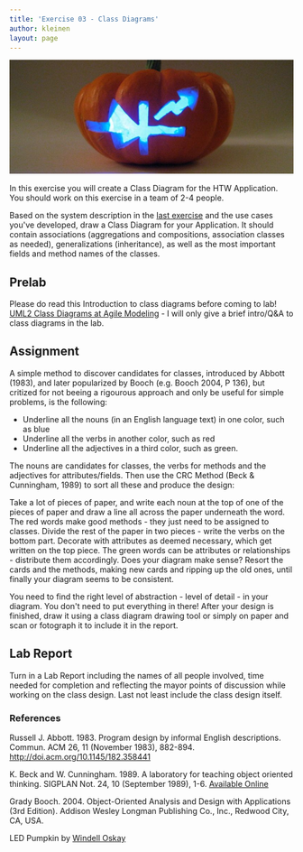 ```yaml
---
title: 'Exercise 03 - Class Diagrams'
author: kleinen
layout: page
---
```


 ![LED Pumpkin](../images/led-pumpkin.jpg "pumpkins")

In this exercise you will create a Class Diagram for the HTW Application.
You should work on this exercise in a team of 2-4 people.

Based on the system description in the [last exercise](lab-02.html) and the use
cases you've developed,
draw a Class Diagram for your Application. It should contain associations (aggregations and compositions, association classes as needed), generalizations (inheritance), as well as the most important fields and method names of the classes.
## Prelab
Please do read this Introduction to class diagrams before coming to lab!
[UML2 Class Diagrams at Agile Modeling](http://www.agilemodeling.com/artifacts/classDiagram.htm) - I will only give a brief intro/Q&A to class diagrams in the lab.

## Assignment

A simple method to discover candidates for classes, introduced by Abbott (1983),
and later popularized by Booch (e.g. Booch 2004, P 136), but critized for not beeing a rigourous approach and only be useful for simple problems, is the following:

  * Underline all the nouns (in an English language text) in one color, such as blue
  * Underline all the verbs in another color, such as red
  * Underline all the adjectives in a third color, such as green.

The nouns are candidates for classes, the verbs for methods and the adjectives
for attributes/fields. Then use the CRC Method (Beck & Cunningham, 1989) to sort
all these and produce the design:

Take a lot of pieces of paper, and write each noun at the top of one of the pieces of paper and draw a line all across the paper underneath the word. The red words make good methods - they just need to be assigned to classes. Divide the rest of the paper in two pieces - write the verbs on the bottom part. Decorate with attributes as deemed necessary, which get written on the top piece. The green words can be attributes or relationships - distribute them accordingly. Does your diagram make sense? Resort the cards and the methods, making new cards and ripping up the old ones, until finally your diagram seems to be consistent.

You need to find the right level of abstraction - level of detail - in your diagram. You don't need to put everything in there!
After your design is finished, draw it using a class diagram drawing tool or simply on paper and scan or fotograph it to include it in the report.

## Lab Report

Turn in a Lab Report including the names of all people involved, time needed for completion and reflecting the mayor points of discussion while working on the class design. Last not least include the class design itself.

### References

Russell J. Abbott. 1983. Program design by informal English descriptions. Commun. ACM 26, 11 (November 1983), 882-894. http://doi.acm.org/10.1145/182.358441

K. Beck and W. Cunningham. 1989. A laboratory for teaching object oriented thinking. SIGPLAN Not. 24, 10 (September 1989), 1-6. [Available Online](http://c2.com/doc/oopsla89/paper.html)

Grady Booch. 2004. Object-Oriented Analysis and Design with Applications (3rd Edition). Addison Wesley Longman Publishing Co., Inc., Redwood City, CA, USA.

LED Pumpkin by [Windell Oskay](http://www.flickr.com/photos/oskay/283388408/)
